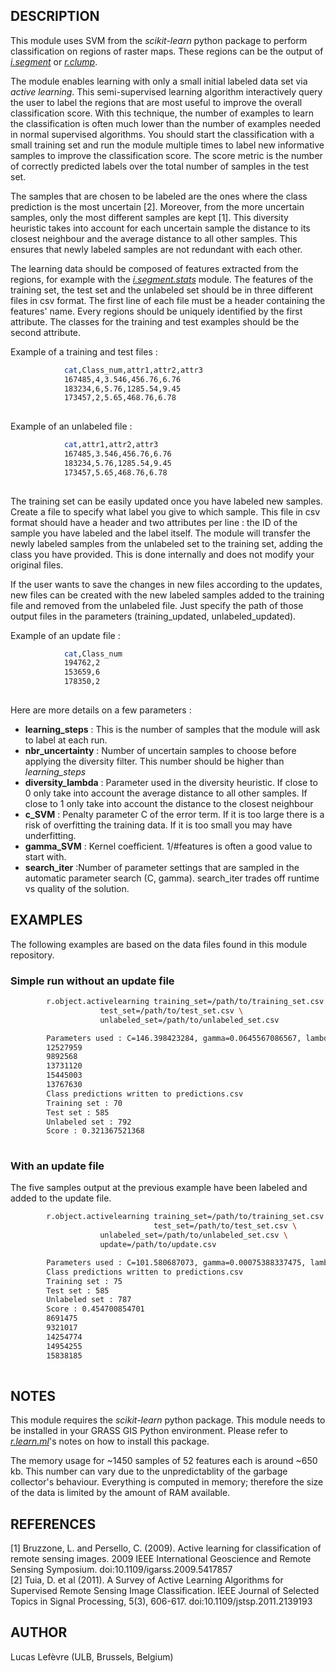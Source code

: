 ## DESCRIPTION

This module uses SVM from the *scikit-learn* python package to perform
classification on regions of raster maps. These regions can be the
output of
*[i.segment](https://grass.osgeo.org/grass-stable/manuals/i.segment.html)*
or
*[r.clump](https://grass.osgeo.org/grass-stable/manuals/r.clump.html)*.

The module enables learning with only a small initial labeled data set
via *active learning*. This semi-supervised learning algorithm
interactively query the user to label the regions that are most useful
to improve the overall classification score. With this technique, the
number of examples to learn the classification is often much lower than
the number of examples needed in normal supervised algorithms. You
should start the classification with a small training set and run the
module multiple times to label new informative samples to improve the
classification score. The score metric is the number of correctly
predicted labels over the total number of samples in the test set.

The samples that are chosen to be labeled are the ones where the class
prediction is the most uncertain \[2\]. Moreover, from the more
uncertain samples, only the most different samples are kept \[1\]. This
diversity heuristic takes into account for each uncertain sample the
distance to its closest neighbour and the average distance to all other
samples. This ensures that newly labeled samples are not redundant with
each other.

The learning data should be composed of features extracted from the
regions, for example with the *[i.segment.stats](i.segment.stats.md)*
module. The features of the training set, the test set and the unlabeled
set should be in three different files in csv format. The first line of
each file must be a header containing the features' name. Every regions
should be uniquely identified by the first attribute. The classes for
the training and test examples should be the second attribute.

Example of a training and test files :

```sh
            cat,Class_num,attr1,attr2,attr3
            167485,4,3.546,456.76,6.76
            183234,6,5.76,1285.54,9.45
            173457,2,5.65,468.76,6.78
        
```

Example of an unlabeled file :

```sh
            cat,attr1,attr2,attr3
            167485,3.546,456.76,6.76
            183234,5.76,1285.54,9.45
            173457,5.65,468.76,6.78
        
```

The training set can be easily updated once you have labeled new
samples. Create a file to specify what label you give to which sample.
This file in csv format should have a header and two attributes per line
: the ID of the sample you have labeled and the label itself. The module
will transfer the newly labeled samples from the unlabeled set to the
training set, adding the class you have provided. This is done
internally and does not modify your original files.

If the user wants to save the changes in new files according to the
updates, new files can be created with the new labeled samples added to
the training file and removed from the unlabeled file. Just specify the
path of those output files in the parameters (training\_updated,
unlabeled\_updated).

Example of an update file :

```sh
            cat,Class_num
            194762,2
            153659,6
            178350,2
        
```

Here are more details on a few parameters :

- **learning\_steps** : This is the number of samples that the module
    will ask to label at each run.
- **nbr\_uncertainty** : Number of uncertain samples to choose before
    applying the diversity filter. This number should be higher than
    *learning\_steps*
- **diversity\_lambda** : Parameter used in the diversity heuristic.
    If close to 0 only take into account the average distance to all
    other samples. If close to 1 only take into account the distance to
    the closest neighbour
- **c\_SVM** : Penalty parameter C of the error term. If it is too
    large there is a risk of overfitting the training data. If it is too
    small you may have underfitting.
- **gamma\_SVM** : Kernel coefficient. 1/\#features is often a good
    value to start with.
- **search\_iter** :Number of parameter settings that are sampled in
    the automatic parameter search (C, gamma). search\_iter trades off
    runtime vs quality of the solution.

## EXAMPLES

The following examples are based on the data files found in this module
repository.

### Simple run without an update file

```sh
        r.object.activelearning training_set=/path/to/training_set.csv \
                    test_set=/path/to/test_set.csv \
                    unlabeled_set=/path/to/unlabeled_set.csv

        Parameters used : C=146.398423284, gamma=0.0645567086567, lambda=0.25
        12527959
        9892568
        13731120
        15445003
        13767630
        Class predictions written to predictions.csv
        Training set : 70
        Test set : 585
        Unlabeled set : 792
        Score : 0.321367521368
    
```

### With an update file

The five samples output at the previous example have been labeled and
added to the update file.

```sh
        r.object.activelearning training_set=/path/to/training_set.csv \
                                test_set=/path/to/test_set.csv \
                    unlabeled_set=/path/to/unlabeled_set.csv \
                    update=/path/to/update.csv

        Parameters used : C=101.580687073, gamma=0.00075388337475, lambda=0.25
        Class predictions written to predictions.csv
        Training set : 75
        Test set : 585
        Unlabeled set : 787
        Score : 0.454700854701
        8691475
        9321017
        14254774
        14954255
        15838185
    
```

## NOTES

This module requires the *scikit-learn* python package. This module
needs to be installed in your GRASS GIS Python environment. Please refer
to [*r.learn.ml*](r.learn.ml.html)'s notes on how to install this
package.

The memory usage for \~1450 samples of 52 features each is around \~650
kb. This number can vary due to the unpredictablity of the garbage
collector's behaviour. Everything is computed in memory; therefore the
size of the data is limited by the amount of RAM available.

## REFERENCES

\[1\] Bruzzone, L. and Persello, C. (2009). Active learning for
classification of remote sensing images. 2009 IEEE International
Geoscience and Remote Sensing Symposium.
doi:10.1109/igarss.2009.5417857  
\[2\] Tuia, D. et al (2011). A Survey of Active Learning Algorithms for
Supervised Remote Sensing Image Classification. IEEE Journal of Selected
Topics in Signal Processing, 5(3), 606-617.
doi:10.1109/jstsp.2011.2139193

## AUTHOR

Lucas Lefèvre (ULB, Brussels, Belgium)
